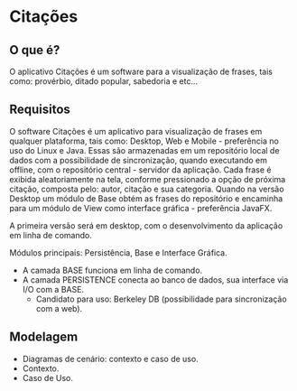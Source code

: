 # Citações #

## O que é? ##

O aplicativo Citações é um software para a visualização de frases, tais como: provérbio, ditado popular, sabedoria e etc...

## Requisitos ##

O software Citações é um aplicativo para visualização de frases em qualquer plataforma, tais como: Desktop, Web e Mobile - preferência no uso do Linux e Java.
Essas são armazenadas em um repositório local de dados com a possibilidade de sincronização, quando executando em offline, com o repositório central - servidor da aplicação.
Cada frase é exibida aleatoriamente na tela, conforme pressionado a opção de próxima citação, composta pelo: autor, citação e sua categoria.
Quando na versão Desktop um módulo de Base obtém as frases do repositório e encaminha para um módulo de View como interface gráfica - preferência JavaFX.


A primeira versão será em desktop, com o desenvolvimento da aplicação em linha de comando.

Módulos principais: Persistência, Base e Interface Gráfica.

- A camada BASE funciona em linha de comando.
- A camada PERSISTENCE conecta ao banco de dados, sua interface via I/O com a BASE.
  - Candidato para uso: Berkeley DB (possibilidade para sincronização com a web).

## Modelagem ##

- Diagramas de cenário: contexto e caso de uso.
 - Contexto.
 - Caso de Uso.

